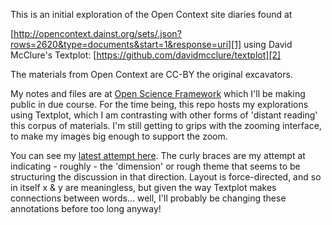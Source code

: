 This is an initial exploration of the Open Context site diaries found at

[http://opencontext.dainst.org/sets/.json?rows=2620&type=documents&start=1&response=uri][1] using David McClure's Textplot: 
[https://github.com/davidmcclure/textplot][2]

The materials from Open Context are CC-BY the original excavators.

My notes and files are at [Open Science Framework](https://osf.io) which I'll be making public in due course. For the time being, this repo hosts my explorations using Textplot, which I am contrasting with other forms of 'distant reading' this corpus of materials. I'm still getting to grips with the zooming interface, to make my images big enough to support the zoom. 

You can see my [latest attempt here](http://shawngraham.github.io/Open-Context-Site-Diaries/#oc-diaries/annotated/0.1936/0.8223/2.7378). The curly braces are my attempt at indicating - roughly - the 'dimension' or rough theme that seems to be structuring the discussion in that direction. Layout is force-directed, and so in itself x & y are meaningless, but given the way Textplot makes connections between words... well, I'll probably be changing these annotations before too long anyway!


  [1]: http://opencontext.dainst.org/sets/.json?rows=2620&type=documents&start=1&response=uri
  [2]: https://github.com/davidmcclure/textplot
